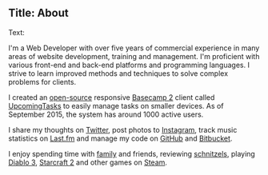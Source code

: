 Title: About
----
Text:

I'm a Web Developer with over five years of commercial experience in many areas of website development, training and management. I'm proficient with various front-end and back-end platforms and programming languages. I strive to learn improved methods and techniques to solve complex problems for clients.

I created an [open-source](https://bitbucket.org/brendanmurty/upcomingtasks.com) responsive [Basecamp 2](https://basecamp.com/) client called [UpcomingTasks](https://upcomingtasks.com) to easily manage tasks on smaller devices. As of September 2015, the system has around 1000 active users.

I share my thoughts on [Twitter](https://twitter.com/brendanmurty), post photos to [Instagram](https://instagram.com/brendan.murty), track music statistics on [Last.fm](http://www.last.fm/user/brendanmurty) and manage my code on [GitHub](https://github.com/brendanmurty) and [Bitbucket](https://bitbucket.org/brendanmurty/).

I enjoy spending time with [family](http://islamurty.com/) and friends, reviewing [schnitzels](http://schnitmydadsays.com/), playing [Diablo 3](http://us.battle.net/d3/en/profile/murty-1877/career), [Starcraft 2](http://sea.battle.net/sc2/en/profile/148220/1/murty/) and other games on [Steam](http://steamcommunity.com/id/brendanmurty).
